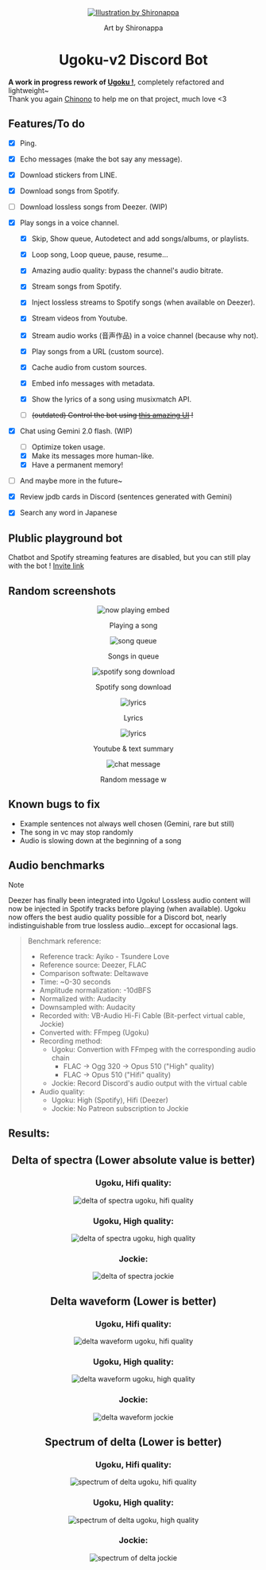 <div align="center">
  <a href="https://twitter.com/shironappa_">
      <img src="https://i.imgur.com/gj3SRcY.png" alt="Illustration by Shironappa">
  </a>
  <p>Art by Shironappa</p>
  <h1>Ugoku-v2 Discord Bot</h1>
</div>

**A work in progress rework of [Ugoku !](https://github.com/Shewiiii/Ugoku-bot)**, completely refactored and lightweight~  
Thank you again [Chinono](https://github.com/ChinHongTan) to help me on that project, much love <3

<h2>Features/To do</h2>

- [X] Ping.
- [X] Echo messages (make the bot say any message).
- [X] Download stickers from LINE.
- [X] Download songs from Spotify.
- [ ] Download lossless songs from Deezer. (WIP)
- [X] Play songs in a voice channel.
  - [X] Skip, Show queue, Autodetect and add songs/albums, or playlists.
  - [X] Loop song, Loop queue, pause, resume...
  - [X] Amazing audio quality: bypass the channel's audio bitrate.
  - [X] Stream songs from Spotify.
  - [X] Inject lossless streams to Spotify songs (when available on Deezer).
  - [X] Stream videos from Youtube.
  - [X] Stream audio works (音声作品) in a voice channel (because why not).
  - [X] Play songs from a URL (custom source).
  - [X] Cache audio from custom sources.
  - [X] Embed info messages with metadata.
  - [X] Show the lyrics of a song using musixmatch API.
  - [ ] ~~(outdated) Control the bot using [this amazing UI](https://github.com/ChinHongTan/Ugoku-frontend) !~~


- [X] Chat using Gemini 2.0 flash. (WIP)
  - [ ] Optimize token usage.
  - [X] Make its messages more human-like.
  - [X] Have a permanent memory!
- [ ] And maybe more in the future~

- [X] Review jpdb cards in Discord (sentences generated with Gemini)
- [X] Search any word in Japanese

<h2>Plublic playground bot</h2>

Chatbot and Spotify streaming features are disabled, but you can still play with the bot !
 [Invite link](https://discord.com/oauth2/authorize?client_id=1260656795974897695)

<h2>Random screenshots</h2>

<div align="center">
  <img src="img/now_playing.png" alt="now playing embed"/>
  <p>Playing a song</p>
  <img src="img/song_queue.jpg" alt="song queue"/>
  <p>Songs in queue</p>
  <img src="img/spotify_download.jpg" alt="spotify song download"/>
  <p>Spotify song download</p>
  <img src="img/lyrics.jpg" alt="lyrics"/>
  <p>Lyrics</p>
  <img src="img/youtube_summary.jpg" alt="lyrics"/>
  <p>Youtube & text summary</p>
  <img src="img/chat.jpg" alt="chat message"/>
  <p>Random message w</p>
</div>

<h2>Known bugs to fix</h2>

- Example sentences not always well chosen (Gemini, rare but still)
- The song in vc may stop randomly
- Audio is slowing down at the beginning of a song

<h2>Audio benchmarks</h2>

> [!NOTE]
> Deezer has finally been integrated into Ugoku! Lossless audio content will now be injected in Spotify tracks before playing (when available). Ugoku now offers the best audio quality possible for a Discord bot, nearly indistinguishable from true lossless audio...except for occasional lags.

> Benchmark reference:
> - Reference track: Ayiko - Tsundere Love
> - Reference source: Deezer, FLAC  
> - Comparison softwate: Deltawave
> - Time: ~0-30 seconds  
> - Amplitude normalization: -10dBFS
> - Normalized with: Audacity
> - Downsampled with: Audacity
> - Recorded with: VB-Audio Hi-Fi Cable (Bit-perfect virtual cable, Jockie)
> - Converted with: FFmpeg (Ugoku)
> - Recording method:
>   -  Ugoku: Convertion with FFmpeg with the corresponding audio chain
>      -  FLAC -> Ogg 320 -> Opus 510 ("High" quality)
>      -  FLAC -> Opus 510 ("Hifi" quality)
>   -  Jockie: Record Discord's audio output with the virtual cable
> - Audio quality:
>   -  Ugoku: High (Spotify), Hifi (Deezer)
>   -  Jockie: No Patreon subscription to Jockie


<h2>Results:</h2>

<div align="center">
  <h2>Delta of spectra (Lower absolute value is better)</h2>
  <h3>Ugoku, Hifi quality:</h3>
  <img src="benchmarks/measures/delta_spectra_hifi.jpg" alt="delta of spectra ugoku, hifi quality"/>
  <h3>Ugoku, High quality:</h3>
  <img src="benchmarks/measures/delta_spectra_high.jpg" alt="delta of spectra ugoku, high quality"/>
  <h3>Jockie:</h3>
  <img src="benchmarks/measures/delta_spectra_jockie.jpg" alt="delta of spectra jockie"/>
  <h2>Delta waveform (Lower is better)</h2>
  <h3>Ugoku, Hifi quality:</h3>
  <img src="benchmarks/measures/delta_waveform_hifi.jpg" alt="delta waveform ugoku, hifi quality"/>
  <h3>Ugoku, High quality:</h3>
  <img src="benchmarks/measures/delta_waveform_high.jpg" alt="delta waveform ugoku, high quality"/>
  <h3>Jockie:</h3>
  <img src="benchmarks/measures/delta_waveform_jockie.jpg" alt="delta waveform jockie"/>
  <h2>Spectrum of delta (Lower is better)</h2>
  <h3>Ugoku, Hifi quality:</h3>
  <img src="benchmarks/measures/spectrum_delta_hifi.jpg" alt="spectrum of delta ugoku, hifi quality"/>
  <h3>Ugoku, High quality:</h3>
  <img src="benchmarks/measures/spectrum_delta_high.jpg" alt="spectrum of delta ugoku, high quality"/>
  <h3>Jockie:</h3>
  <img src="benchmarks/measures/spectrum_delta_jockie.jpg" alt="spectrum of delta jockie"/>
</div>
